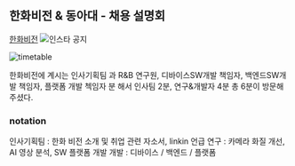 ## 한화비전 & 동아대 - 채용 설명회
[한화비전](https://www.hanwhavision.com/ko/)
![인스타 공지](https://github.com/qor6/SW_action/assets/87318054/43984cb9-7a80-4489-b3b6-b46a87765b99)

![timetable](https://github.com/qor6/SW_action/assets/87318054/6d63e259-fa6f-43e3-91bd-2fa585ec9158)

한화비전에 계시는 인사기획팀 과 R&B 연구원, 디바이스SW개발 책임자, 백엔드SW개발 책임자, 플랫폼 개발 첵임자 분 해서
인사팀 2분, 연구&개발자 4분 총 6분이 방문해주셨다.

### notation
인사기획팀 : 한화 비전 소개 및 취업 관련 자소서, linkin 언급
연구 : 카메라 화질 개선, AI 영상 분석, SW 플랫폼 개발
개발 : 디바이스 / 백엔드 / 플랫폼
